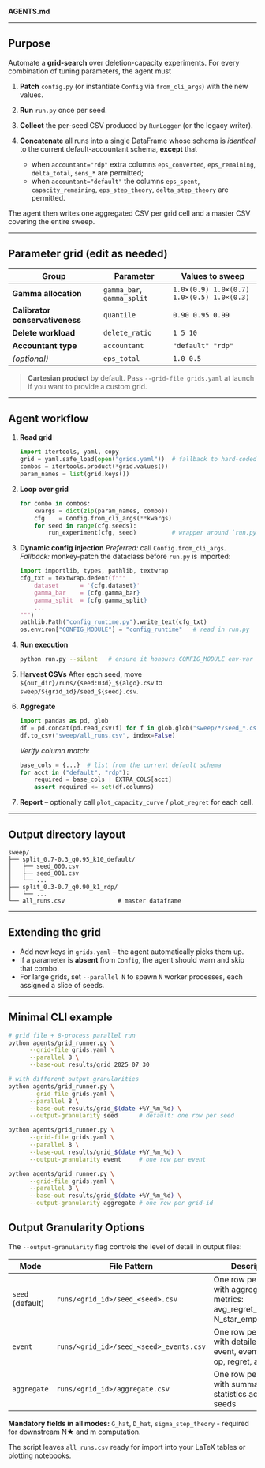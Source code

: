 **AGENTS.md**

---

## Purpose

Automate a **grid-search** over deletion-capacity experiments.
For every combination of tuning parameters, the agent must

1. **Patch** `config.py` (or instantiate `Config` via `from_cli_args`) with the new values.
2. **Run** `run.py` once per seed.
3. **Collect** the per-seed CSV produced by `RunLogger` (or the legacy writer).
4. **Concatenate** all runs into a single DataFrame whose schema is *identical* to the current default-accountant schema, **except** that

   * when `accountant="rdp"` extra columns `eps_converted`, `eps_remaining`, `delta_total`, `sens_*` are permitted;
   * when `accountant="default"` the columns `eps_spent`, `capacity_remaining`, `eps_step_theory`, `delta_step_theory` are permitted.

The agent then writes one aggregated CSV per grid cell and a master CSV covering the entire sweep.

---

## Parameter grid (edit as needed)

| Group                           | Parameter                   | Values to sweep                           |
| ------------------------------- | --------------------------- | ----------------------------------------- |
| **Gamma allocation**            | `gamma_bar`, `gamma_split` | `1.0×(0.9) 1.0×(0.7) 1.0×(0.5) 1.0×(0.3)` |
| **Calibrator conservativeness** | `quantile`                  | `0.90 0.95 0.99`                          |
| **Delete workload**             | `delete_ratio`              | `1 5 10`                                  |
| **Accountant type**             | `accountant`                | `"default" "rdp"`                         |
| *(optional)*                    | `eps_total`                 | `1.0 0.5`                                 |

> **Cartesian product** by default.
> Pass `--grid-file grids.yaml` at launch if you want to provide a custom grid.

---

## Agent workflow

1. **Read grid**

   ```python
   import itertools, yaml, copy
   grid = yaml.safe_load(open("grids.yaml"))  # fallback to hard-coded table above
   combos = itertools.product(*grid.values())
   param_names = list(grid.keys())
   ```
2. **Loop over grid**

   ```python
   for combo in combos:
       kwargs = dict(zip(param_names, combo))
       cfg    = Config.from_cli_args(**kwargs)
       for seed in range(cfg.seeds):
           run_experiment(cfg, seed)          # wrapper around `run.py`
   ```
3. **Dynamic config injection**
   *Preferred:* call `Config.from_cli_args`.
   *Fallback:* monkey-patch the dataclass before `run.py` is imported:

   ```python
   import importlib, types, pathlib, textwrap
   cfg_txt = textwrap.dedent(f"""
       dataset      = '{cfg.dataset}'
       gamma_bar    = {cfg.gamma_bar}
       gamma_split  = {cfg.gamma_split}
       ...
   """)
   pathlib.Path("config_runtime.py").write_text(cfg_txt)
   os.environ["CONFIG_MODULE"] = "config_runtime"   # read in run.py
   ```
4. **Run execution**

   ```bash
   python run.py --silent   # ensure it honours CONFIG_MODULE env-var
   ```
5. **Harvest CSVs**
   After each seed, move `${out_dir}/runs/{seed:03d}_${algo}.csv` to
   `sweep/${grid_id}/seed_${seed}.csv`.
6. **Aggregate**

   ```python
   import pandas as pd, glob
   df = pd.concat(pd.read_csv(f) for f in glob.glob("sweep/*/seed_*.csv"))
   df.to_csv("sweep/all_runs.csv", index=False)
   ```

   *Verify column match:*

   ```python
   base_cols = {...}  # list from the current default schema
   for acct in ("default", "rdp"):
       required = base_cols | EXTRA_COLS[acct]
       assert required <= set(df.columns)
   ```
7. **Report** – optionally call `plot_capacity_curve` / `plot_regret` for each cell.

---

## Output directory layout

```
sweep/
├── split_0.7-0.3_q0.95_k10_default/
│   ├── seed_000.csv
│   ├── seed_001.csv
│   └── ...
├── split_0.3-0.7_q0.90_k1_rdp/
│   └── ...
└── all_runs.csv               # master dataframe
```

---

## Extending the grid

* Add new keys in `grids.yaml` – the agent automatically picks them up.
* If a parameter is **absent** from `Config`, the agent should warn and skip that combo.
* For large grids, set `--parallel N` to spawn `N` worker processes, each assigned a slice of seeds.

---

## Minimal CLI example

```bash
# grid file + 8-process parallel run
python agents/grid_runner.py \
      --grid-file grids.yaml \
      --parallel 8 \
      --base-out results/grid_2025_07_30

# with different output granularities
python agents/grid_runner.py \
      --grid-file grids.yaml \
      --parallel 8 \
      --base-out results/grid_$(date +%Y_%m_%d) \
      --output-granularity seed      # default: one row per seed

python agents/grid_runner.py \
      --grid-file grids.yaml \
      --parallel 8 \
      --base-out results/grid_$(date +%Y_%m_%d) \
      --output-granularity event     # one row per event

python agents/grid_runner.py \
      --grid-file grids.yaml \
      --parallel 8 \
      --base-out results/grid_$(date +%Y_%m_%d) \
      --output-granularity aggregate # one row per grid-id
```

## Output Granularity Options

The `--output-granularity` flag controls the level of detail in output files:

| Mode | File Pattern | Description |
|------|-------------|-------------|
| `seed` (default) | `runs/<grid_id>/seed_<seed>.csv` | One row per seed with aggregated metrics: avg_regret_empirical, N_star_emp, m_emp |
| `event` | `runs/<grid_id>/seed_<seed>_events.csv` | One row per event with detailed logs: event, event_type, op, regret, acc |
| `aggregate` | `runs/<grid_id>/aggregate.csv` | One row per grid-id with summary statistics across all seeds |

**Mandatory fields in all modes:** `G_hat`, `D_hat`, `sigma_step_theory` - required for downstream N★ and m computation.

The script leaves `all_runs.csv` ready for import into your LaTeX tables or plotting notebooks.
